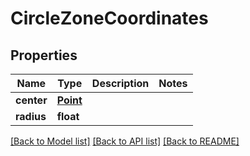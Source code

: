 # CircleZoneCoordinates

## Properties
Name | Type | Description | Notes
------------ | ------------- | ------------- | -------------
**center** | [**Point**](Point.md) |  | 
**radius** | **float** |  | 

[[Back to Model list]](../../README.md#documentation-for-models) [[Back to API list]](../../README.md#documentation-for-api-endpoints) [[Back to README]](../../README.md)


